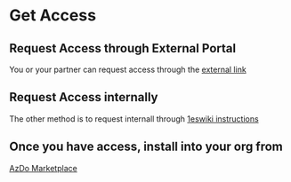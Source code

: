 # Get Access

## Request Access through External Portal

You or your partner can request access through the [external link](https://secdevtools.azurewebsites.net/)

## Request Access internally

The other method is to request internall through [1eswiki instructions](https://www.1eswiki.com/wiki/SecDevTools_for_Azure_DevOps_FAQ#Onboarding)

## Once you have access, install into your org from

[AzDo Marketplace](https://marketplace.visualstudio.com/items?itemName=securedevelopmentteam.vss-secure-development-tools&targetId=85fb3d5a-9f21-420f-8de3-fc80bf29054b&utm_source=vstsproduct&utm_medium=ExtHubManageList)